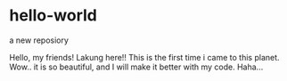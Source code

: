 # hello-world
a new reposiory

Hello, my friends!
  Lakung here!! This is the first time i came to this planet. Wow.. it is so beautiful, and
  I will make it better with my code. Haha...
